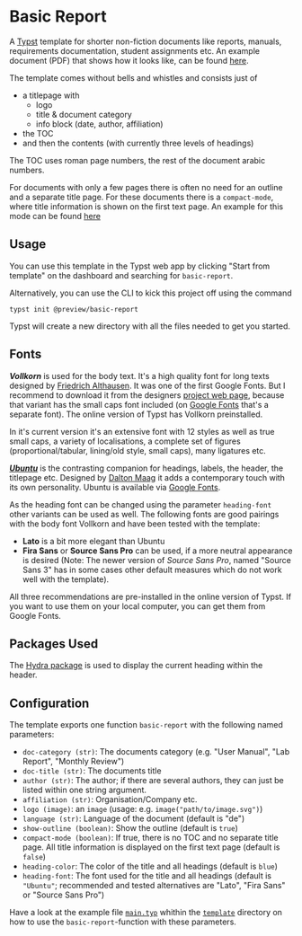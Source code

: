 # Basic Report

A [Typst](https://typst.app/home/) template for shorter non-fiction documents like reports, manuals, requirements documentation, student assignments etc. An example document (PDF) that shows how it looks like, can be found [here](https://github.com/roland-KA/basic-report-typst-template/blob/main/examples/main.pdf).

The template comes without bells and whistles and consists just of
- a titlepage with
    - logo
    - title & document category
    - info block (date, author, affiliation)
- the TOC 
- and then the contents (with currently three levels of headings)

The TOC uses roman page numbers, the rest of the document arabic numbers.

For documents with only a few pages there is often no need for an outline and a separate title page. For these documents there is a `compact-mode`, where title information is shown on the first text page. An example for this mode can be found [here](https://github.com/roland-KA/basic-report-typst-template/blob/main/examples/mainCompact.pdf)

## Usage

You can use this template in the Typst web app by clicking "Start from template" on the dashboard and searching for `basic-report`.

Alternatively, you can use the CLI to kick this project off using the command

```shell
typst init @preview/basic-report
```

Typst will create a new directory with all the files needed to get you started.

## Fonts

 _**Vollkorn**_ is used for the body text. It's a high quality font for long texts designed by [Friedrich Althausen](http://friedrichalthausen.de/). It was one of the first Google Fonts. But I recommend to download it from the designers [project web page](http://vollkorn-typeface.com/), because that variant has the small caps font included (on [Google Fonts](https://fonts.google.com/specimen/Vollkorn) that's a separate font). The online version of Typst has Vollkorn preinstalled.

 In it's current version it's an extensive font with 12 styles as well as true small caps, a variety of localisations, a complete set of figures (proportional/tabular, lining/old style, small caps), many ligatures etc.

 [_**Ubuntu**_](https://design.ubuntu.com/font) is the contrasting companion for headings, labels, the header, the titlepage etc. Designed by [Dalton Maag](https://www.daltonmaag.com/) it adds a contemporary touch with its own personality. Ubuntu is available via [Google Fonts](https://fonts.google.com/specimen/Ubuntu).

 As the heading font can be changed using the parameter `heading-font` other variants can be used as well. The following fonts are good pairings with the body font Vollkorn and have been tested with the template:
 
 - **Lato** is a bit more elegant than Ubuntu
 - **Fira Sans** or **Source Sans Pro** can be used, if a more neutral appearance is desired (Note: The newer version of _Source Sans Pro_, named "Source Sans 3" has in some cases other default measures which do not work well with the template).

All three recommendations are pre-installed in the online version of Typst. If you want to use them on your local computer, you can get them from Google Fonts.
  



## Packages Used

The [Hydra package](https://github.com/tingerrr/hydra) is used to display the current heading within the header.


## Configuration

The template exports one function `basic-report` with the following named parameters:

-  `doc-category (str)`:  The documents category (e.g. "User Manual", "Lab Report", "Monthly Review")
-  `doc-title (str)`: The documents title
-  `author (str)`: The author; if there are several authors, they can just be listed within one string argument.
-  `affiliation (str)`: Organisation/Company etc.
-  `logo (image)`: an `image` (usage: e.g. `image("path/to/image.svg")`)
-  `language (str)`: Language of the document (default is "de")
-  `show-outline (boolean)`: Show the outline (default is `true`)
-  `compact-mode (boolean)`: If true, there is no TOC and no separate title page. All title information is displayed on the first text page (default is `false`)
-  `heading-color`: The color of the title and all headings (default is `blue`)
-  `heading-font`: The font used for the title and all headings (default is `"Ubuntu"`; recommended and tested alternatives are "Lato", "Fira Sans" or "Source Sans Pro")

Have a look at the example file [`main.typ`](https://github.com/roland-KA/basic-report-typst-template/blob/main/template/main.typ) whithin the [`template`](https://github.com/roland-KA/basic-report-typst-template/tree/main/template) directory on how to use the `basic-report`-function with these parameters.